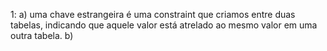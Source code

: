 1: a) uma chave estrangeira é uma constraint que criamos entre duas tabelas, indicando que aquele valor está atrelado ao mesmo valor em uma outra tabela.
b) 
